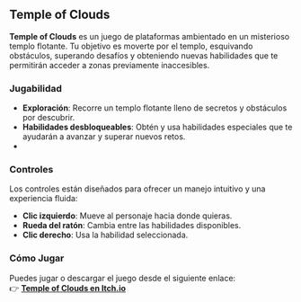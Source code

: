 ## Temple of Clouds

**Temple of Clouds** es un juego de plataformas ambientado en un misterioso templo flotante. Tu objetivo es moverte por el templo, esquivando obstáculos, superando desafíos y obteniendo nuevas habilidades que te permitirán acceder a zonas previamente inaccesibles.

### Jugabilidad
- **Exploración**: Recorre un templo flotante lleno de secretos y obstáculos por descubrir.
- **Habilidades desbloqueables**: Obtén y usa habilidades especiales que te ayudarán a avanzar y superar nuevos retos.
- 
### Controles
Los controles están diseñados para ofrecer un manejo intuitivo y una experiencia fluida:  
  - **Clic izquierdo**: Mueve al personaje hacia donde quieras.
  - **Rueda del ratón**: Cambia entre las habilidades disponibles.
  - **Clic derecho**: Usa la habilidad seleccionada.

### Cómo Jugar
Puedes jugar o descargar el juego desde el siguiente enlace:  
👉 **[Temple of Clouds en Itch.io](https://baboon-games-studios.itch.io/temple-of-clouds)**

